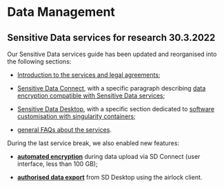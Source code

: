
# Data Management

## Sensitive Data services for research 30.3.2022

Our Sensitive Data services guide has been updated and reorganised into the following sections:

* [Introduction to the services and legal agreements](../../data/sensitive-data/intro.md#introduction);

* [Sensitive Data Connect](../../data/sensitive-data/sd_connect.md#), with a specific paragraph describing [data encryption compatible with Sensitive Data services](../../data/sensitive-data/sd_connect.md#introduction-to-data-encryption-compatible-with-sensitive-data-services);

* [Sensitive Data Desktop](../../data/sensitive-data/sd_desktop.md#), with a specific section dedicated to [software customisation with singularity containers](../../data/sensitive-data/sd_desktop.md#software-customisation);

* [general FAQs about the services](../../support/faq/index.md#sensitive-data-services-for-research).

During the last service break, we also enabled new features:

* [**automated encryption**](../../data/sensitive-data/sd_connect.md#sensitive-data-encryption-and-upload-less-than-100-gb) during data upload via SD Connect (user interface, less than 100 GB);

* [**authorised data export**](../../data/sensitive-data/sd_desktop.md#data-export-from-sd-desktop) from SD Desktop using the airlock client.





